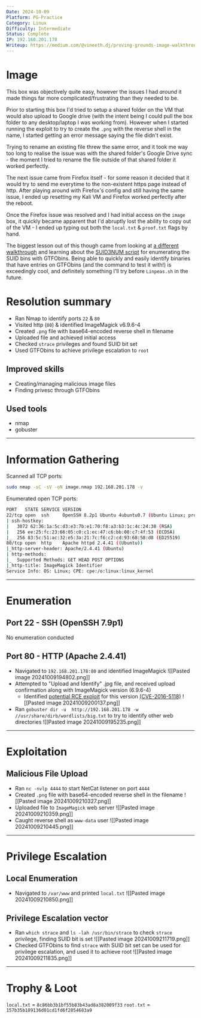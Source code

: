 ```yaml
---
Date: 2024-10-09
Platform: PG-Practice
Category: Linux
Difficulty: Intermediate
Status: Complete
IP: 192.168.201.178
Writeup: https://medium.com/@vineeth.dj/proving-grounds-image-walkthrough-cf7e0b09ba93
---
```

# Image
This box was objectively quite easy, however the issues I had *around* it made things far more complicated/frustrating than they needed to be. 

Prior to starting this box I'd tried to setup a shared folder on the VM that would also upload to Google drive (with the intent being I could pull the box folder to any desktop/laptop I was working from). However when I started running the exploit to try to create the `.png` with the reverse shell in the name, I started getting an error message saying the file didn't exist. 

Trying to rename an existing file threw the same error, and it took me way too long to realise the issue was with the shared folder's Google Drive sync - the moment I tried to rename the file outside of that shared folder it worked perfectly.

The next issue came from Firefox itself - for some reason it decided that it would try to send me everytime to the non-existent https page instead of http. After playing around with Firefox's config and still having the same issue, I ended up resetting my Kali VM and Firefox worked perfectly after the reboot. 

Once the Firefox issue was resolved and I had initial access on the `image` box, it quickly became apparent that I'd abruptly lost the ability to copy out of the VM - I ended up typing out both the `local.txt` & `proof.txt` flags by hand. 

The biggest lesson out of this though came from looking at [a different walkthrough](https://medium.com/@robertip/oscp-practice-image-proving-ground-practice-47a18735fa20) and learning about the [SUID3NUM script](https://github.com/Anon-Exploiter/SUID3NUM) for enumerating the SUID bins with GTFObins. Being able to quickly and easily identify binaries that have entries on GTFObins (and the command to test it with!) is exceedingly cool, and definitely something I'll try before `Linpeas.sh` in the future.

# Resolution summary
- Ran Nmap to identify ports `22` & `80`
- Visited http (`80`) & identified ImageMagick v6.9.6-4
- Created `.png` file with base64-encoded reverse shell in filename
- Uploaded file and achieved initial access
- Checked `strace` privileges and found SUID bit set
- Used GTFObins to achieve privilege escalation to `root`
## Improved skills
- Creating/managing malicious image files
- Finding privesc through GTFObins
## Used tools
- nmap
- gobuster

---
# Information Gathering
Scanned all TCP ports:
```bash
sudo nmap -sC -sV -oN image.nmap 192.168.201.178 -v
```

Enumerated open TCP ports:
```bash
PORT   STATE SERVICE VERSION                                                                                      
22/tcp open  ssh     OpenSSH 8.2p1 Ubuntu 4ubuntu0.7 (Ubuntu Linux; protocol 2.0)
| ssh-hostkey: 
|   3072 62:36:1a:5c:d3:e3:7b:e1:70:f8:a3:b3:1c:4c:24:38 (RSA)
|   256 ee:25:fc:23:66:05:c0:c1:ec:47:c6:bb:00:c7:4f:53 (ECDSA)
|_  256 83:5c:51:ac:32:e5:3a:21:7c:f6:c2:cd:93:68:58:d8 (ED25519)
80/tcp open  http    Apache httpd 2.4.41 ((Ubuntu))
|_http-server-header: Apache/2.4.41 (Ubuntu)
| http-methods: 
|_  Supported Methods: GET HEAD POST OPTIONS
|_http-title: ImageMagick Identifier
Service Info: OS: Linux; CPE: cpe:/o:linux:linux_kernel
```

---
# Enumeration
## Port 22 - SSH (OpenSSH 7.9p1)
No enumeration conducted
## Port 80 - HTTP (Apache 2.4.41)
- Navigated to `192.168.201.178:80` and identified ImageMagick
![[Pasted image 20241009194802.png]]
- Attempted to "Upload and Identify" .jpg file, and received upload confirmation along with ImageMagick version (6.9.6-4)
	- Identified [potential RCE exploit](https://github.com/overgrowncarrot1/ImageTragick_CVE-2023-34152) for this version [(CVE-2016-5118)](https://github.com/advisories/GHSA-6w95-mr48-gp8c)
![[Pasted image 20241009200137.png]]
- Ran `gobuster dir -u  http://192.168.201.178 -w //usr/share/dirb/wordlists/big.txt` to try to identify other web directories
![[Pasted image 20241009195235.png]]
---
# Exploitation
## Malicious File Upload
- Ran `nc -nvlp 4444` to start NetCat listener on port `4444`
- Created `.png` file with base64-encoded reverse shell in the filename
![[Pasted image 20241009210327.png]]
- Uploaded file to `ImageMagick` web server
![[Pasted image 20241009210359.png]]
- Caught reverse shell as `www-data` user
![[Pasted image 20241009210445.png]]
---
# Privilege Escalation
## Local Enumeration
- Navigated to `/var/www` and printed `local.txt`
![[Pasted image 20241009210850.png]]
## Privilege Escalation vector
- Ran `which strace` and `ls -lah /usr/bin/strace` to check `strace` privilege, finding SUID bit is set
![[Pasted image 20241009211719.png]]
- Checked GTFObins to find `strace` with SUID bit set can be used for privilege escalation, and used it to achieve root
![[Pasted image 20241009211835.png]]
---
# Trophy & Loot
`local.txt` = `8c86bb3b1bf55b83b43ad8a382009f33`
`root.txt` = `157b35b189136d01cd1fd6f2854683a9`
